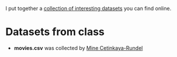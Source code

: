 

I put together a [collection of interesting datasets](https://idc9.github.io/stor390/data/collection.html) you can find online.

# Datasets from class
- **movies.csv** was collected by [Mine Cetinkaya-Rundel](http://www2.stat.duke.edu/~mc301/data/movies.html)
